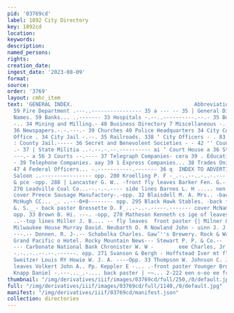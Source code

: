 ```yaml
---
pid: '03769cd'
label: 1892 City Directory
key: 1892cd
location: 
keywords: 
description: 
named_persons: 
rights: 
creation_date: 
ingest_date: '2023-08-09'
format: 
source: 
order: '3769'
layout: cmhc_item
text: 'GENERAL INDEX.                                       Abbreviations -..-.--------------------
  59 Fire Department .---..---------------- 35 a --- -- 35 | General Directory of
  Names. 59 Banks... ..------- 33 Hospitals -.--..----------.--.- 35 Board of Health
  -.. 34 Mining and Milling.- 48 Business Directory 7 Miscellaneous -..- 54 Cometeries
  36 Newspapers.-.-.---.- 39 Churches 40 Police Headquarters 34 City Counc 34 Post
  Office . 34 City Jail -.--. 35 Railroads. 338 ‘ City Officers - . 83 Schools 40
  : County Jail.----- 36 Secret and Benevolent Societies - - 42 '' County Officers
  .- 37 | State Militia ..-.--.-.--.---------- ai ‘ Court House a 36 Street Directory
  ---.- a 56 3 Courts --.---- 37 Telegraph Companies- cera 39 . Educational .---.-
  - 39 Telephone Companies. aay 39 1 Express Companies... 38 Trades Onions.--....-.....-----..-----
  47 4 Federal Officers... -.-----------.------- 36 q  INDEX TO ADVERTISEMENTS.                                                                        Arcade
  Saloon ..-------—-------- opp. 280 Kroelling P. F -_.-..--..-..-.---.- opp. 32 Ballenger
  & pce -opp. 288 | Lancaster G. W.. -front fly leaves Barker Fen. G.-.-.....- -opp.
  270 Leadville Coal Co...--.-.-.---- side lines Barnes L. H ..... nen ne eae eee
  cover Preece Sausage Manufactory-.-opp. 32 Blaisdell M. A. Mrs.. -back fly leaves
  McHugh CC... _. ..---0+0-------- opp. 295 Black Hawk Stables. -back fly leaves McKenzie
  &. S.__- back paster Bressette D. F_...-..-.-----.------- cover McNamara John_ ...--------.----
  opp. 33 Brown B. Hi. ---. -opp, 270 Matheson Kenneth cs ige of leaves Brown L. E..--
  ..--top lines Miller J. B.... -- fly leaves  front paster {| Milner & Hurd lines
  Milwaukee House Murray David. Neubarth O. R Nowland John - uinn J. J.---- tar Bakery
  ---.-- Donnen. R. J-.-- Schabolka Charles. Gaw’''s Brewery. Rock & Waughtal..------
  Grand Pacific o Hotel. Rocky Mountain News--- Stewart P. P. & Co.--  Callaway Eros
  --- Carbonate National Bank Chronister W. W -        eee Charles, Jr - Hoebel Fred
  -.-..-..--.--.------. opp. 271 Svanson & Bergh - Hoffstead Iver mt fly leaves |}
  Sweitzer Louis RY Howie W. J. A. ----Opp. 33 Thompson W. Johnson C. J.-.-- k fly
  leaves Volkert John A.. Pp. Keppler E -... .-front paster Younger Bros. & Lancaster.
  Knapp Danie] -.---..._.-.... back paster | ~~... 2-222 een o-oo ee front fly leaves        '
thumbnail: "/img/derivatives/iiif/images/03769cd/full/250,/0/default.jpg"
full: "/img/derivatives/iiif/images/03769cd/full/1140,/0/default.jpg"
manifest: "/img/derivatives/iiif/03769cd/manifest.json"
collection: directories
---
```

